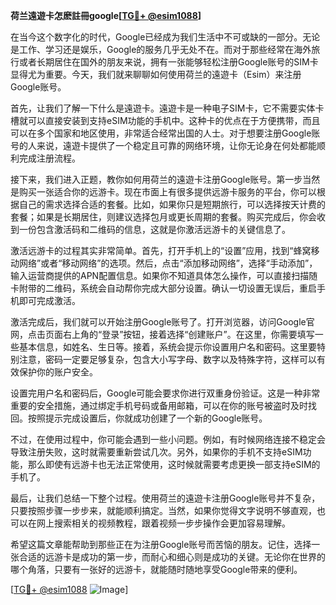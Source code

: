 **荷兰遠遊卡怎麽註冊google[[TG💪+ @esim1088](https://t.me/s/esim1088)]**

在当今这个数字化的时代，Google已经成为我们生活中不可或缺的一部分。无论是工作、学习还是娱乐，Google的服务几乎无处不在。而对于那些经常在海外旅行或者长期居住在国外的朋友来说，拥有一张能够轻松注册Google账号的SIM卡显得尤为重要。今天，我们就来聊聊如何使用荷兰的遠遊卡（Esim）来注册Google账号。

首先，让我们了解一下什么是遠遊卡。遠遊卡是一种电子SIM卡，它不需要实体卡槽就可以直接安装到支持eSIM功能的手机中。这种卡的优点在于方便携带，而且可以在多个国家和地区使用，非常适合经常出国的人士。对于想要注册Google账号的人来说，遠遊卡提供了一个稳定且可靠的网络环境，让你无论身在何处都能顺利完成注册流程。

接下来，我们进入正题，教你如何用荷兰的遠遊卡注册Google账号。第一步当然是购买一张适合你的远游卡。现在市面上有很多提供远游卡服务的平台，你可以根据自己的需求选择合适的套餐。比如，如果你只是短期旅行，可以选择按天计费的套餐；如果是长期居住，则建议选择包月或更长周期的套餐。购买完成后，你会收到一份包含激活码和二维码的信息，这就是你激活远游卡的关键信息了。

激活远游卡的过程其实非常简单。首先，打开手机上的“设置”应用，找到“蜂窝移动网络”或者“移动网络”的选项。然后，点击“添加移动网络”，选择“手动添加”，输入运营商提供的APN配置信息。如果你不知道具体怎么操作，可以直接扫描随卡附带的二维码，系统会自动帮你完成大部分设置。确认一切设置无误后，重启手机即可完成激活。

激活完成后，我们就可以开始注册Google账号了。打开浏览器，访问Google官网，点击页面右上角的“登录”按钮，接着选择“创建账户”。在这里，你需要填写一些基本信息，如姓名、生日等。接着，系统会提示你设置用户名和密码。这里要特别注意，密码一定要足够复杂，包含大小写字母、数字以及特殊字符，这样可以有效保护你的账户安全。

设置完用户名和密码后，Google可能会要求你进行双重身份验证。这是一种非常重要的安全措施，通过绑定手机号码或备用邮箱，可以在你的账号被盗时及时找回。按照提示完成设置后，你就成功创建了一个新的Google账号。

不过，在使用过程中，你可能会遇到一些小问题。例如，有时候网络连接不稳定会导致注册失败，这时就需要重新尝试几次。另外，如果你的手机不支持eSIM功能，那么即使有远游卡也无法正常使用，这时候就需要考虑更换一部支持eSIM的手机了。

最后，让我们总结一下整个过程。使用荷兰的遠遊卡注册Google账号并不复杂，只要按照步骤一步步来，就能顺利搞定。当然，如果你觉得文字说明不够直观，也可以在网上搜索相关的视频教程，跟着视频一步步操作会更加容易理解。

希望这篇文章能帮助到那些正在为注册Google账号而苦恼的朋友。记住，选择一张合适的远游卡是成功的第一步，而耐心和细心则是成功的关键。无论你在世界的哪个角落，只要有一张好的远游卡，就能随时随地享受Google带来的便利。

[[TG💪+ @esim1088](https://t.me/s/esim1088) ![Image](https://i.postimg.cc/4NQfJmqS/Snipaste-2025-05-13-00-14-12.png)]
